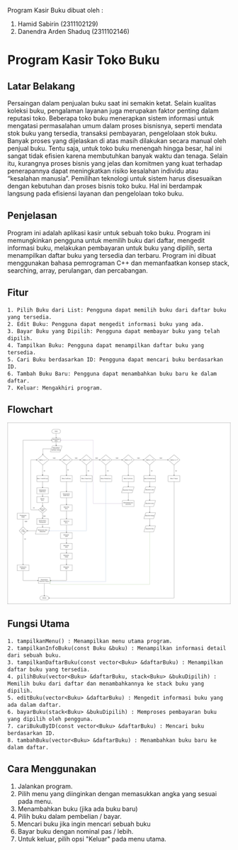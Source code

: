 Program Kasir Buku dibuat oleh :

1. Hamid Sabirin (2311102129)
2. Danendra Arden Shaduq (2311102146)

# Program Kasir Toko Buku

## Latar Belakang

Persaingan dalam penjualan buku saat ini semakin ketat. Selain kualitas koleksi buku, pengalaman layanan juga merupakan faktor penting dalam reputasi toko. Beberapa toko buku menerapkan sistem informasi untuk mengatasi permasalahan umum dalam proses bisnisnya, seperti mendata stok buku yang tersedia, transaksi pembayaran, pengelolaan stok buku. Banyak proses yang dijelaskan di atas masih dilakukan secara manual oleh penjual buku. Tentu saja, untuk toko buku menengah hingga besar, hal ini sangat tidak efisien karena membutuhkan banyak waktu dan tenaga. Selain itu, kurangnya proses bisnis yang jelas dan komitmen yang kuat terhadap penerapannya dapat meningkatkan risiko kesalahan individu atau “kesalahan manusia”. Pemilihan teknologi untuk sistem harus disesuaikan dengan kebutuhan dan proses bisnis toko buku. Hal ini berdampak langsung pada efisiensi layanan dan pengelolaan toko buku.

## Penjelasan

Program ini adalah aplikasi kasir untuk sebuah toko buku. Program ini memungkinkan pengguna untuk memilih buku dari daftar, mengedit informasi buku, melakukan pembayaran untuk buku yang dipilih, serta menampilkan daftar buku yang tersedia dan terbaru. Program ini dibuat menggunakan bahasa pemrograman C++ dan memanfaatkan konsep stack, searching, array, perulangan, dan percabangan.

## Fitur

    1. Pilih Buku dari List: Pengguna dapat memilih buku dari daftar buku yang tersedia.
    2. Edit Buku: Pengguna dapat mengedit informasi buku yang ada.
    3. Bayar Buku yang Dipilih: Pengguna dapat membayar buku yang telah dipilih.
    4. Tampilkan Buku: Pengguna dapat menampilkan daftar buku yang tersedia.
    5. Cari Buku berdasarkan ID: Pengguna dapat mencari buku berdasarkan ID.
    6. Tambah Buku Baru: Pengguna dapat menambahkan buku baru ke dalam daftar.
    7. Keluar: Mengakhiri program.

## Flowchart

![Flowchart URL](https://github.com/Hamid165/Tugas-Besar/blob/514c72fcd033e55a484340ed13592ba763f68f39/assets/flowchart.png)

## Fungsi Utama

    1. tampilkanMenu() : Menampilkan menu utama program.
    2. tampilkanInfoBuku(const Buku &buku) : Menampilkan informasi detail dari sebuah buku.
    3. tampilkanDaftarBuku(const vector<Buku> &daftarBuku) : Menampilkan daftar buku yang tersedia.
    4. pilihBuku(vector<Buku> &daftarBuku, stack<Buku> &bukuDipilih) : Memilih buku dari daftar dan menambahkannya ke stack buku yang dipilih.
    5. editBuku(vector<Buku> &daftarBuku) : Mengedit informasi buku yang ada dalam daftar.
    6. bayarBuku(stack<Buku> &bukuDipilih) : Memproses pembayaran buku yang dipilih oleh pengguna.
    7. cariBukuByID(const vector<Buku> &daftarBuku) : Mencari buku berdasarkan ID.
    8. tambahBuku(vector<Buku> &daftarBuku) : Menambahkan buku baru ke dalam daftar.

## Cara Menggunakan

   1. Jalankan program.
   2. Pilih menu yang diinginkan dengan memasukkan angka yang sesuai pada menu.
   3. Menambahkan buku (jika ada buku baru)
   4. Pilih buku dalam pembelian / bayar.
   5. Mencari buku jika ingin mencari sebuah buku
   6. Bayar buku dengan nominal pas / lebih.
   7. Untuk keluar, pilih opsi "Keluar" pada menu utama.

